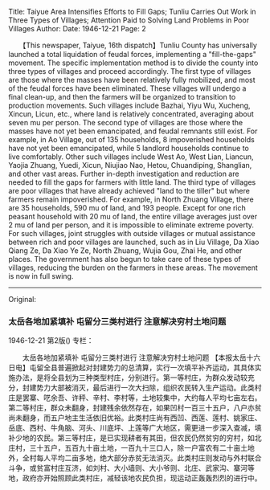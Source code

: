 Title: Taiyue Area Intensifies Efforts to Fill Gaps; Tunliu Carries Out Work in Three Types of Villages; Attention Paid to Solving Land Problems in Poor Villages
Author:
Date: 1946-12-21
Page: 2

　　【This newspaper, Taiyue, 16th dispatch】Tunliu County has universally launched a total liquidation of feudal forces, implementing a "fill-the-gaps" movement. The specific implementation method is to divide the county into three types of villages and proceed accordingly. The first type of villages are those where the masses have been relatively fully mobilized, and most of the feudal forces have been eliminated. These villages will undergo a final clean-up, and then the farmers will be organized to transition to production movements. Such villages include Bazhai, Yiyu Wu, Xucheng, Xincun, Licun, etc., where land is relatively concentrated, averaging about seven mu per person. The second type of villages are those where the masses have not yet been emancipated, and feudal remnants still exist. For example, in Ao Village, out of 135 households, 8 impoverished households have not yet been emancipated, while 5 landlord households continue to live comfortably. Other such villages include West Ao, West Lian, Liancun, Yaojia Zhuang, Yuedi, Xicun, Niujiao Nao, Hetou, Chuandiping, Shanglian, and other vast areas. Further in-depth investigation and reduction are needed to fill the gaps for farmers with little land. The third type of villages are poor villages that have already achieved "land to the tiller" but where farmers remain impoverished. For example, in North Zhuang Village, there are 35 households, 590 mu of land, and 193 people. Except for one rich peasant household with 20 mu of land, the entire village averages just over 2 mu of land per person, and it is impossible to eliminate extreme poverty. For such villages, joint struggles with outside villages or mutual assistance between rich and poor villages are launched, such as in Liu Village, Da Xiao Qiang Ze, Da Xiao Ye Ze, North Zhuang, Wujia Gou, Zhai He, and other places. The government has also begun to take care of these types of villages, reducing the burden on the farmers in these areas. The movement is now in full swing.



<hr /> 

Original: 


### 太岳各地加紧填补  屯留分三类村进行  注意解决穷村土地问题

1946-12-21
第2版()
专栏：

　　太岳各地加紧填补
    屯留分三类村进行
    注意解决穷村土地问题
    【本报太岳十六日电】屯留全县普遍掀起对封建势力的总清算，实行一次填平补齐运动，其具体实施办法，是将全县划为三种类型村庄，分别进行。第一等村庄，为群众发动较充分，封建势力大部被消灭，最后进行一次大扫除，组织农民转入生产运动。此类村庄是罢寨、呓余吾、许秤、辛村、李村等，土地较集中，大约每人平均七亩左右。第二等村庄，群众未翻身，封建残余依然存在，如果凹村一百三十五户，八户亦贫尚未翻身，而五户地主生活依旧优裕。此类村庄尚有西凹、西莲、莲村、姚家庄、岳底、西村、牛角脑、河头、川底坪、上莲等广大地区，需更进一步深入查减，填补少地的农民。第三等村庄，是已实现耕者有其田，但农民仍然贫穷的穷村，如北庄村，三十五户，五百九十亩土地，一百九十三口人，除一户富农有二十亩土地外，全村每人平均二亩多地，绝大部分赤贫无法消灭。此类村庄则发动与外村联合斗争，或贫富村庄互济，如刘村、大小墙则、大小爷则、北庄、武家沟、寨河等地，政府亦开始照顾此类村庄，减轻该地农民负担，现运动正轰轰烈烈的进行中。
